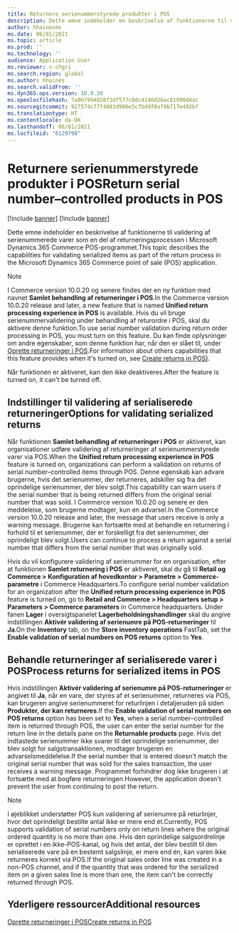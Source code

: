 ```yaml
---
title: Returnere serienummerstyrede produkter i POS
description: Dette emne indeholder en beskrivelse af funktionerne til validering af serienummerede varer som en del af returneringsprocessen i Microsoft Dynamics 365 Commerce POS-programmet.
author: hhainesms
ms.date: 06/01/2021
ms.topic: article
ms.prod: ''
ms.technology: ''
audience: Application User
ms.reviewer: v-chgri
ms.search.region: global
ms.author: hhaines
ms.search.validFrom: ''
ms.dyn365.ops.version: 10.0.20
ms.openlocfilehash: 7a067994828f3df577c0dc4146d26ac81990d4ac
ms.sourcegitcommit: 927574c77f4883d906e5c7bddf0af9b717e492bf
ms.translationtype: HT
ms.contentlocale: da-DK
ms.lasthandoff: 06/01/2021
ms.locfileid: "6129799"
---
```

# <a name="return-serial-numbercontrolled-products-in-pos"></a><span data-ttu-id="71498-103">Returnere serienummerstyrede produkter i POS</span><span class="sxs-lookup"><span data-stu-id="71498-103">Return serial number–controlled products in POS</span></span>

[!include [banner](includes/banner.md)]
[!include [banner](includes/preview-banner.md)]

<span data-ttu-id="71498-104">Dette emne indeholder en beskrivelse af funktionerne til validering af serienummerede varer som en del af returneringsprocessen i Microsoft Dynamics 365 Commerce POS-programmet.</span><span class="sxs-lookup"><span data-stu-id="71498-104">This topic describes the capabilities for validating serialized items as part of the return process in the Microsoft Dynamics 365 Commerce point of sale (POS) application.</span></span>

> [!NOTE]
> <span data-ttu-id="71498-105">I Commerce version 10.0.20 og senere findes der en ny funktion med navnet **Samlet behandling af returneringer i POS**.</span><span class="sxs-lookup"><span data-stu-id="71498-105">In the Commerce version 10.0.20 release and later, a new feature that is named **Unified return processing experience in POS** is available.</span></span> <span data-ttu-id="71498-106">Hvis du vil bruge serienummervalidering under behandling af returordre i POS, skal du aktivere denne funktion.</span><span class="sxs-lookup"><span data-stu-id="71498-106">To use serial number validation during return order processing in POS, you must turn on this feature.</span></span> <span data-ttu-id="71498-107">Du kan finde oplysninger om andre egenskaber, som denne funktion har, når den er slået til, under [Oprette returneringer i POS](POS-returns.md).</span><span class="sxs-lookup"><span data-stu-id="71498-107">For information about others capabilities that this feature provides when it's turned on, see [Create returns in POS)](POS-returns.md).</span></span>
>
> <span data-ttu-id="71498-108">Når funktionen er aktiveret, kan den ikke deaktiveres.</span><span class="sxs-lookup"><span data-stu-id="71498-108">After the feature is turned on, it can't be turned off.</span></span>

## <a name="options-for-validating-serialized-returns"></a><span data-ttu-id="71498-109">Indstillinger til validering af serialiserede returneringer</span><span class="sxs-lookup"><span data-stu-id="71498-109">Options for validating serialized returns</span></span>

<span data-ttu-id="71498-110">Når funktionen **Samlet behandling af returneringer i POS** er aktiveret, kan organisationer udføre validering af returneringer af serienummerstyrede varer via POS.</span><span class="sxs-lookup"><span data-stu-id="71498-110">When the **Unified return processing experience in POS** feature is turned on, organizations can perform a validation on returns of serial number–controlled items through POS.</span></span> <span data-ttu-id="71498-111">Denne egenskab kan advare brugerne, hvis det serienummer, der returneres, adskiller sig fra det oprindelige serienummer, der blev solgt.</span><span class="sxs-lookup"><span data-stu-id="71498-111">This capability can warn users if the serial number that is being returned differs from the original serial number that was sold.</span></span> <span data-ttu-id="71498-112">I Commerce version 10.0.20 og senere er den meddelelse, som brugerne modtager, kun en advarsel.</span><span class="sxs-lookup"><span data-stu-id="71498-112">In the Commerce version 10.0.20 release and later, the message that users receive is only a warning message.</span></span> <span data-ttu-id="71498-113">Brugerne kan fortsætte med at behandle en returnering i forhold til et serienummer, der er forskelligt fra det serienummer, der oprindeligt blev solgt.</span><span class="sxs-lookup"><span data-stu-id="71498-113">Users can continue to process a return against a serial number that differs from the serial number that was originally sold.</span></span>

<span data-ttu-id="71498-114">Hvis du vil konfigurere validering af serienummer for en organisation, efter at funktionen **Samlet returnering i POS** er aktiveret, skal du gå til **Retail og Commerce \> Konfiguration af hovedkontor \> Parametre \> Commerce-parametre** i Commerce Headquarters.</span><span class="sxs-lookup"><span data-stu-id="71498-114">To configure serial number validation for an organization after the **Unified return processing experience in POS** feature is turned on, go to **Retail and Commerce \> Headquarters setup \> Parameters \> Commerce parameters** in Commerce headquarters.</span></span> <span data-ttu-id="71498-115">Under fanen **Lager** i oversigtspanelet **Lagerbeholdningshandlinger** skal du angive indstillingen **Aktivér validering af serienumre på POS-returneringer** til **Ja**.</span><span class="sxs-lookup"><span data-stu-id="71498-115">On the **Inventory** tab, on the **Store inventory operations** FastTab, set the **Enable validation of serial numbers on POS returns** option to **Yes**.</span></span>

## <a name="process-returns-for-serialized-items-in-pos"></a><span data-ttu-id="71498-116">Behandle returneringer af serialiserede varer i POS</span><span class="sxs-lookup"><span data-stu-id="71498-116">Process returns for serialized items in POS</span></span>

<span data-ttu-id="71498-117">Hvis indstillingen **Aktivér validering af serienumre på POS-returneringer** er angivet til **Ja**, når en vare, der styres af et serienummer, returneres via POS, kan brugeren angive serienummeret for returlinjen i detaljeruden på siden **Produkter, der kan returneres**.</span><span class="sxs-lookup"><span data-stu-id="71498-117">If the **Enable validation of serial numbers on POS returns** option has been set to **Yes**, when a serial number–controlled item is returned through POS, the user can enter the serial number for the return line in the details pane on the **Returnable products** page.</span></span> <span data-ttu-id="71498-118">Hvis det indtastede serienummer ikke svarer til det oprindelige serienummer, der blev solgt for salgstransaktionen, modtager brugeren en advarselsmeddelelse.</span><span class="sxs-lookup"><span data-stu-id="71498-118">If the serial number that is entered doesn't match the original serial number that was sold for the sales transaction, the user receives a warning message.</span></span> <span data-ttu-id="71498-119">Programmet forhindrer dog ikke brugeren i at fortsætte med at bogføre returneringen.</span><span class="sxs-lookup"><span data-stu-id="71498-119">However, the application doesn't prevent the user from continuing to post the return.</span></span>

> [!NOTE]
> <span data-ttu-id="71498-120">I øjeblikket understøtter POS kun validering af serienumre på returlinjer, hvor det oprindeligt bestilte antal ikke er mere end ét.</span><span class="sxs-lookup"><span data-stu-id="71498-120">Currently, POS supports validation of serial numbers only on return lines where the original ordered quantity is no more than one.</span></span> <span data-ttu-id="71498-121">Hvis den oprindelige salgsordrelinje er oprettet i en ikke-POS-kanal, og hvis det antal, der blev bestilt til den serialiserede vare på en bestemt salgslinje, er mere end én, kan varen ikke returneres korrekt via POS.</span><span class="sxs-lookup"><span data-stu-id="71498-121">If the original sales order line was created in a non-POS channel, and if the quantity that was ordered for the serialized item on a given sales line is more than one, the item can't be correctly returned through POS.</span></span>

## <a name="additional-resources"></a><span data-ttu-id="71498-122">Yderligere ressourcer</span><span class="sxs-lookup"><span data-stu-id="71498-122">Additional resources</span></span>

[<span data-ttu-id="71498-123">Oprette returneringer i POS</span><span class="sxs-lookup"><span data-stu-id="71498-123">Create returns in POS</span></span>](POS-returns.md)
